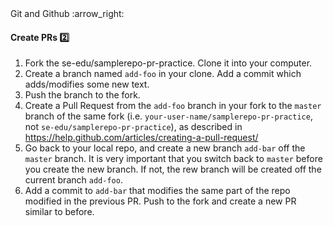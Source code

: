 <link rel="stylesheet" href="{{baseUrl}}/css/textbook.css">

<div class="website-content">

<div id="path">Git and Github :arrow_right: </div>

<div id="title">

#### Create PRs :two:

</div>

<div id="body">

1. Fork the se-edu/samplerepo-pr-practice. Clone it into your computer.
2. Create a branch named `add-foo` in your clone. Add a commit which adds/modifies some new text.
3. Push the branch to the fork.
4. Create a Pull Request from the `add-foo` branch in your fork to the `master` branch of the same fork (i.e. `your-user-name/samplerepo-pr-practice`, not `se-edu/samplerepo-pr-practice`), as described in https://help.github.com/articles/creating-a-pull-request/
5. Go back to your local repo, and create a new branch `add-bar` off the `master` branch. It is very important that you switch back to `master` before you create the new branch. If not, the rew branch will be created off the current branch `add-foo`.
6. Add a commit to `add-bar` that modifies the same part of the repo modified in the previous PR. Push to the fork and create a new PR similar to before.


</div>

</div>
